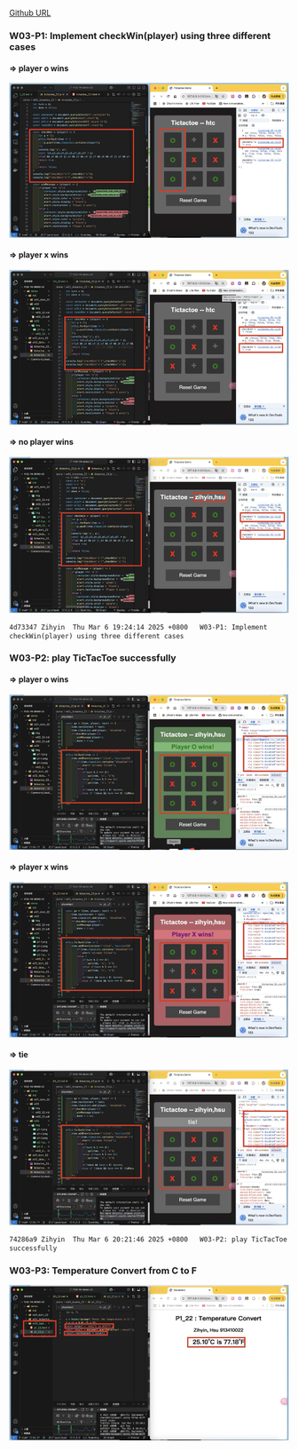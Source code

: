 [Github URL](https://github.com/zihyinhsu/1132-1N-demo-22)

### W03-P1: Implement checkWin(player) using three different cases
 
#### => player o wins

![](img/p1-1.png)
 
#### => player x wins

![](img/p1-2.png)

#### => no player wins

![](img/p1-3.png)

```
4d73347 Zihyin  Thu Mar 6 19:24:14 2025 +0800   W03-P1: Implement checkWin(player) using three different cases
```

### W03-P2: play TicTacToe successfully
 
#### => player o wins
 
![](img/p2-1.png)
 
#### => player x wins

![](img/p2-2.png)
 
#### => tie
![](img/p2-3.png)
 
```
74286a9 Zihyin  Thu Mar 6 20:21:46 2025 +0800   W03-P2: play TicTacToe successfully
```

### W03-P3: Temperature Convert from C to F
![](img/p3-1.png)

```
```
